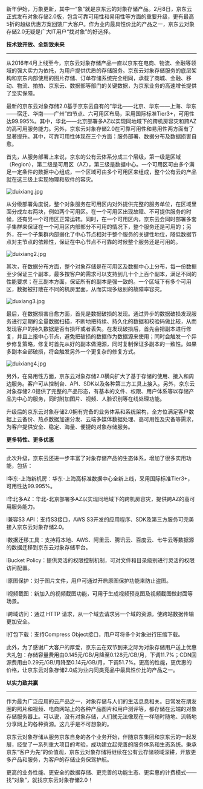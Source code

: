 新年伊始，万象更新，其中一“象”就是京东云的对象存储产品。2月8日，京东云正式发布对象存储2.0版，包含可靠可用性和易用性等方面的重要升级，更有最高5折的超级优惠方案回馈广大客户。作为业内最具性价比的产品之一，京东云对象存储2.0无疑是广大IT用户“找对象”的好选择。

**技术致开放、全新致未来**

****

从2016年4月上线至今，京东云对象存储产品一直以京东在电商、物流、金融等领域的强大实力为依托，为用户提供优质的存储服务。京东云对象存储服务的底层架构和京东内部使用的图片存储、订单存储系统完全相同，承载了商城、金融、移动、物流、拍拍、京东云、数据部等部门的关键数据，为京东业务的高速增长提供了坚实保障。

最新的京东云对象存储2.0基于京东云自有的“华北——北京、华东——上海、华东——宿迁、华南——广州”四节点、六可用区布局，采用国际标准Tier3+，可用性达99.995%。其中，华北——北京部署多AZ以实现同地域下的跨机房容灾和跨AZ的高可用服务能力。另外，京东云对象存储2.0在可靠可用性和易用性两方面有了显著提升。其中，可靠可用性体现在三个方面：服务部署、数据分布及数据损害自愈。

首先，从服务部署上来说，京东的公有云体系分成三个层级，第一级是区域（Region），第二级是可用区（AZ），第三级是数据中心。一个可用区可由多个满足一定条件的数据中心组成，一个区域可由多个可用区来组成，整个公有云的产品就在这三级上实现物理和软件的容灾。

![duixiang.jpg]()

从分级部署角度说，整个对象服务在可用区内对外提供完整的服务单位，在区域里面分成左右两块，例如两个可用区。在一个可用区出现故障、不可提供服务的时候，还有另一个可用区正常运转。同时，在一个可用区内，京东云会同时部署多套子集群来保证在一个可用区内部部分不可用的情况下，整个服务还是可用的；另外，在一个子集群内部弱化了中心节点相对于整个服务的关键性地位，降低数据节点对主节点的依赖性，保证在中心节点不可靠的时候整个服务还是可用的。

![duixiang2.jpg]()

其次，在数据分布方面，整个对象存储是在可用区及数据中心上分布，每一份数据至少保证三个副本，最多按客户的需求可以支持到几十个上百个副本，满足不同的性能要求；在三副本方面，保证所有的副本是强一致的。一个区域下有多个可用区，数据被打散在不同的机房里面，从而实现多级别的故障率容灾。

![duxiang3.jpg]()

最后，在数据损害自愈方面，首先是数据破损的发现。通过异步的数据破损发现服务进行定期的全量数据扫描，不断地把持续、持久化的数据和校验码做比较，从而发现客户的持久数据是否有损坏或者丢失。在发现破损后，首先会把副本进行修复，并且上报中心节点，避免把破损的数据作为数据源来使用；同时会触发一个异步修复策略，修复时首先从好的副本做溯源，同时复制保证多副本的一致性。如果多副本全部破损，将会触发另外一个更复杂的修复方式。

![duixiang4.jpg]()

另外，在易用性方面，京东云对象存储2.0横向扩大了基于存储的使用、接入和周边服务。客户可从控制台、API、SDK以及各种第三方工具上接入。另外，京东云对象存储2.0提供了完整的产品形态，有基本的文件、权限、用户体系等以存储产品为中心的服务，同时附加图片、视频、人脸识别等在线处理功能。

升级后的京东云对象存储2.0拥有完备的业务体系和系统架构，全方位满足客户数据上云备份、热点数据加速分发、云端多媒体数据处理、高可用性及灾备等需求，为客户提供安全、稳定、海量、便捷的对象存储服务。

**更多特性、更多优惠**

****

此次升级，京东云还进一步丰富了对象存储产品的生态体系，增加了很多实用功能，包括：

l华东-上海新机房：华东-上海高标准数据中心全新上线，采用国际标准Tier3+，可用性达99.995%。

l华北多AZ：华北-北京部署多AZ以实现同地域下的跨机房容灾，提供跨AZ的高可用服务能力。

l兼容S3 API：支持S3接口，AWS S3开发的应用程序、SDK及第三方服务可完美接入京东云对象存储2.0。

l数据迁移工具：支持将本地、AWS、阿里云、腾讯云、百度云、七牛云等数据源的数据迁移到京东云对象存储平台。

lBucket Policy：提供灵活的权限控制机制，可对文件和目录级别进行灵活的权限访问配置。

l原图保护：对于图片文件，用户可通过开启原图保护功能来防止盗图。

l视频截图：新加入的视频截图功能，可用于生成视频预览图及视频截图做封面等场景。

l跨域访问：通过 HTTP 请求，从一个域去请求另一个域的资源，使跨站数据传输更加安全。

l打包下载：支持Compress Object接口，用户可将多个对象进行压缩下载。

此外，为了感谢广大客户的厚爱，京东云在双节到来之际为对象存储用户送上优惠大礼包：存储容量费用由0.145元/GB/月降至0.128元/GB/月，下调11.7%；CDN回源费用由0.29元/GB/月降至0.14元/GB/月，下调51.7%。更高的性能，更优惠的价格，让京东云对象存储2.0成为业内同类竞品中最具性价比的产品之一。

**以实力致共赢**

****

作为最为广泛应用的云产品之一，对象存储与人们的生活息息相关。日常发在朋友圈的照片和视频、电商网站上的各种产品图片和用户测评等，都存储在云端的对象存储服务器上。可以说，没有对象存储，人们就无法像现在一样随时随地、流畅地分享网上的各种资源。这几乎是不可想象的。

京东云对象存储从服务京东自身的各个业务开始，伴随京东集团和京东云的一起发展，经受了一系列重大项目的考验，成功建立起完善的服务体系和生态系统。秉承京东“客户为先”的价值观，京东云对象存储将继续在公有云存储领域深耕，开放更多产品和服务，为客户的存储业务保驾护航。

更高的业务性能、更安全的数据存储、更完善的功能生态、更实惠的计费模式——找“对象”，就找京东云对象存储2.0！